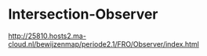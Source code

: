 # Intersection-Observer

http://25810.hosts2.ma-cloud.nl/bewijzenmap/periode2.1/FRO/Observer/index.html
